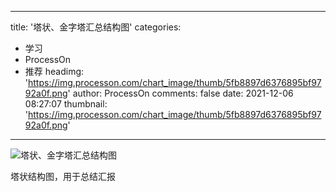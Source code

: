 
---
title: '塔状、金字塔汇总结构图'
categories: 
 - 学习
 - ProcessOn
 - 推荐
headimg: 'https://img.processon.com/chart_image/thumb/5fb8897d6376895bf9792a0f.png'
author: ProcessOn
comments: false
date: 2021-12-06 08:27:07
thumbnail: 'https://img.processon.com/chart_image/thumb/5fb8897d6376895bf9792a0f.png'
---

<div>   
<img class="thumb" alt="塔状、金字塔汇总结构图" src="https://img.processon.com/chart_image/thumb/5fb8897d6376895bf9792a0f.png" referrerpolicy="no-referrer">
<p>塔状结构图，用于总结汇报</p>  
</div>
            